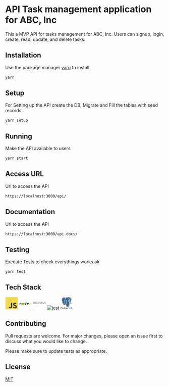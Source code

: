 # API Task management application for ABC, Inc

This a MVP API for tasks management for ABC, Inc. Users can signup, login, create, read, update, and delete tasks.

## Installation

Use the package manager [yarn](https://yarnpkg.com/) to install.

```bash
yarn
```

## Setup

For Setting up the API create the DB, Migrate and Fill the tables with seed records

```bash
yarn setup
```

## Running

Make the API available to users

```bash
yarn start
```

## Access URL

Url to access the API

```bash
https://localhost:3000/api/
```

## Documentation

Url to access the API

```bash
https://localhost:3000/api-docs/
```

## Testing

Execute Tests to check everythings works ok

```bash
yarn test
```

## Tech Stack

<a href="https://developer.mozilla.org/en-US/docs/Web/JavaScript" target="_blank" rel="noreferrer">
  <img src="https://raw.githubusercontent.com/devicons/devicon/master/icons/javascript/javascript-original.svg" alt="javascript" width="40" height="40"/>
</a>
<a href="https://nodejs.org" target="_blank" rel="noreferrer">
  <img src="https://raw.githubusercontent.com/devicons/devicon/master/icons/nodejs/nodejs-original-wordmark.svg" alt="nodejs" width="40" height="40"/>
</a>
<a href="https://expressjs.com" target="_blank" rel="noreferrer">
  <img src="https://raw.githubusercontent.com/devicons/devicon/master/icons/express/express-original-wordmark.svg" alt="express" width="40" height="40"/>
</a>
<a href="https://jestjs.io" target="_blank" rel="noreferrer">
  <img src="https://www.vectorlogo.zone/logos/jestjsio/jestjsio-icon.svg" alt="jest" width="40" height="40"/>
</a>
<a href="https://www.postgresql.org" target="_blank" rel="noreferrer">
  <img src="https://raw.githubusercontent.com/devicons/devicon/master/icons/postgresql/postgresql-original-wordmark.svg" alt="postgresql" width="40" height="40"/>
</a>


## Contributing
Pull requests are welcome. For major changes, please open an issue first to discuss what you would like to change.

Please make sure to update tests as appropriate.

## License
[MIT](https://choosealicense.com/licenses/mit/)